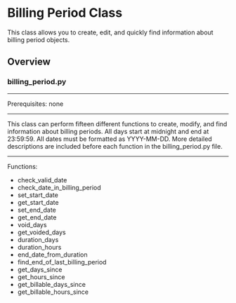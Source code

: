 Billing Period Class
===
This class allows you to create, edit, and quickly find information about billing period objects.

Overview
---
### billing_period.py 
___
Prerequisites:
none
___
This class can perform fifteen different functions to create, modify, and find information about billing periods.  All days start at midnight and end at 23:59:59.  All dates must be formatted as YYYY-MM-DD.  More detailed descriptions are included before each function in the billing_period.py file.
___
Functions:
- check_valid_date
- check_date_in_billing_period
- set_start_date
- get_start_date
- set_end_date
- get_end_date
- void_days
- get_voided_days
- duration_days
- duration_hours
- end_date_from_duration
- find_end_of_last_billing_period
- get_days_since
- get_hours_since
- get_billable_days_since
- get_billable_hours_since
